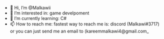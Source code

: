 - 👋 Hi, I’m @Malkawii
- 👀 I’m interested in: game develpoment
- 🌱 I’m currently learning: C# 
- 📫 How to reach me: fastest way to reach me is: discord (Malkawi#3717) or you can just send me an email to (kareemmalkawi4@gmail.com_

<!---
Malkawii/Malkawii is a ✨ special ✨ repository because its `README.md` (this file) appears on your GitHub profile.
You can click the Preview link to take a look at your changes.
--->
